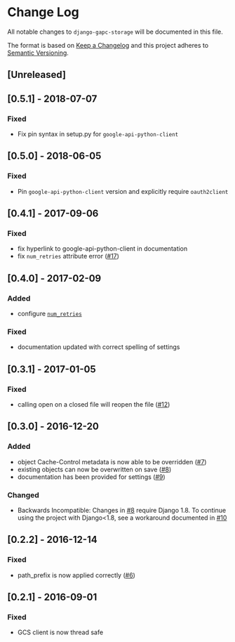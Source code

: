 # Change Log

All notable changes to `django-gapc-storage` will be documented in this file.

The format is based on [Keep a Changelog](http://keepachangelog.com/) and this project adheres to [Semantic Versioning](http://semver.org/).

## [Unreleased]

## [0.5.1] - 2018-07-07

### Fixed
- Fix pin syntax in setup.py for `google-api-python-client`

## [0.5.0] - 2018-06-05

### Fixed
- Pin `google-api-python-client` version and explicitly require `oauth2client`

## [0.4.1] - 2017-09-06

### Fixed

* fix hyperlink to google-api-python-client in documentation
* fix `num_retries` attribute error ([#17](https://github.com/eldarion/django-gapc-storage/pull/17))

## [0.4.0] - 2017-02-09

### Added

* configure [`num_retries`](https://github.com/eldarion/django-gapc-storage/blob/ce15daca2026357cea9011c8c4a838d4719c8abe/README.rst#gapc_storagenum_retries)

### Fixed

* documentation updated with correct spelling of settings

## [0.3.1] - 2017-01-05

### Fixed

* calling open on a closed file will reopen the file ([#12](https://github.com/eldarion/django-gapc-storage/pull/12))

## [0.3.0] - 2016-12-20

### Added

* object Cache-Control metadata is now able to be overridden ([#7](https://github.com/eldarion/django-gapc-storage/pull/7))
* existing objects can now be overwritten on save ([#8](https://github.com/eldarion/django-gapc-storage/pull/8))
* documentation has been provided for settings ([#9](https://github.com/eldarion/django-gapc-storage/pull/9))

### Changed

* Backwards Incompatible: Changes in [#8](https://github.com/eldarion/django-gapc-storage/pull/8) require Django 1.8.  To continue using the project with Django<1.8, see a workaround documented in [#10](https://github.com/eldarion/django-gapc-storage/issues/10)

## [0.2.2] - 2016-12-14

### Fixed

* path_prefix is now applied correctly ([#6](https://github.com/eldarion/django-gapc-storage/pull/6))

## [0.2.1] - 2016-09-01

### Fixed

* GCS client is now thread safe
